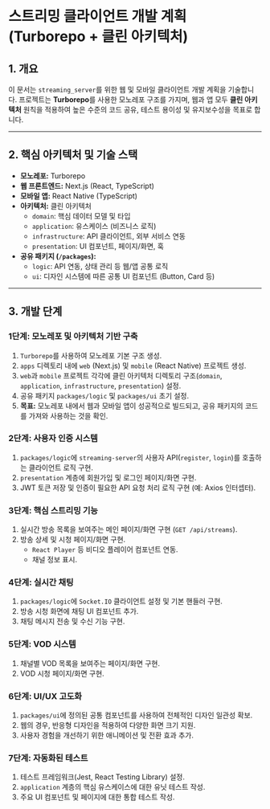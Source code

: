 # 스트리밍 클라이언트 개발 계획 (Turborepo + 클린 아키텍처)

## 1. 개요

이 문서는 `streaming_server`를 위한 웹 및 모바일 클라이언트 개발 계획을 기술합니다. 프로젝트는 **Turborepo**를 사용한 모노레포 구조를 가지며, 웹과 앱 모두 **클린 아키텍처** 원칙을 적용하여 높은 수준의 코드 공유, 테스트 용이성 및 유지보수성을 목표로 합니다.

---

## 2. 핵심 아키텍처 및 기술 스택

- **모노레포:** Turborepo
- **웹 프론트엔드:** Next.js (React, TypeScript)
- **모바일 앱:** React Native (TypeScript)
- **아키텍처:** 클린 아키텍처
  - `domain`: 핵심 데이터 모델 및 타입
  - `application`: 유스케이스 (비즈니스 로직)
  - `infrastructure`: API 클라이언트, 외부 서비스 연동
  - `presentation`: UI 컴포넌트, 페이지/화면, 훅
- **공유 패키지 (`/packages`):**
  - `logic`: API 연동, 상태 관리 등 웹/앱 공통 로직
  - `ui`: 디자인 시스템에 따른 공통 UI 컴포넌트 (Button, Card 등)

---

## 3. 개발 단계

### 1단계: 모노레포 및 아키텍처 기반 구축
1.  `Turborepo`를 사용하여 모노레포 기본 구조 생성.
2.  `apps` 디렉토리 내에 `web` (Next.js) 및 `mobile` (React Native) 프로젝트 생성.
3.  `web`과 `mobile` 프로젝트 각각에 클린 아키텍처 디렉토리 구조(`domain`, `application`, `infrastructure`, `presentation`) 설정.
4.  공유 패키지 `packages/logic` 및 `packages/ui` 초기 설정.
5.  **목표:** 모노레포 내에서 웹과 모바일 앱이 성공적으로 빌드되고, 공유 패키지의 코드를 가져와 사용하는 것을 확인.

### 2단계: 사용자 인증 시스템
1.  `packages/logic`에 `streaming-server`의 사용자 API(`register`, `login`)를 호출하는 클라이언트 로직 구현.
2.  `presentation` 계층에 회원가입 및 로그인 페이지/화면 구현.
3.  JWT 토큰 저장 및 인증이 필요한 API 요청 처리 로직 구현 (예: Axios 인터셉터).

### 3단계: 핵심 스트리밍 기능
1.  실시간 방송 목록을 보여주는 메인 페이지/화면 구현 (`GET /api/streams`).
2.  방송 상세 및 시청 페이지/화면 구현.
    - `React Player` 등 비디오 플레이어 컴포넌트 연동.
    - 채널 정보 표시.

### 4단계: 실시간 채팅
1.  `packages/logic`에 `Socket.IO` 클라이언트 설정 및 기본 핸들러 구현.
2.  방송 시청 화면에 채팅 UI 컴포넌트 추가.
3.  채팅 메시지 전송 및 수신 기능 구현.

### 5단계: VOD 시스템
1.  채널별 VOD 목록을 보여주는 페이지/화면 구현.
2.  VOD 시청 페이지/화면 구현.

### 6단계: UI/UX 고도화
1.  `packages/ui`에 정의된 공통 컴포넌트를 사용하여 전체적인 디자인 일관성 확보.
2.  웹의 경우, 반응형 디자인을 적용하여 다양한 화면 크기 지원.
3.  사용자 경험을 개선하기 위한 애니메이션 및 전환 효과 추가.

### 7단계: 자동화된 테스트
1.  테스트 프레임워크(Jest, React Testing Library) 설정.
2.  `application` 계층의 핵심 유스케이스에 대한 유닛 테스트 작성.
3.  주요 UI 컴포넌트 및 페이지에 대한 통합 테스트 작성.

